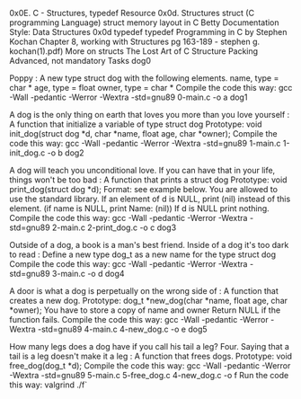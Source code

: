 0x0E. C - Structures, typedef Resource 0x0d. Structures struct (C programming Language) struct memory layout in C Betty Documentation Style: Data Structures 0x0d typedef typedef Programming in C by Stephen Kochan Chapter 8, working with Structures pg 163-189 - stephen g. kochan(1).pdf) More on structs The Lost Art of C Structure Packing Advanced, not mandatory Tasks dog0

Poppy : A new type struct dog with the following elements. name, type = char * age, type = float owner, type = char * Compile the code this way: gcc -Wall -pedantic -Werror -Wextra -std=gnu89 0-main.c -o a dog1

A dog is the only thing on earth that loves you more than you love yourself : A function that initialize a variable of type struct dog Prototype: void init_dog(struct dog *d, char *name, float age, char *owner); Compile the code this way: gcc -Wall -pedantic -Werror -Wextra -std=gnu89 1-main.c 1-init_dog.c -o b dog2

A dog will teach you unconditional love. If you can have that in your life, things won't be too bad : A function that prints a struct dog Prototype: void print_dog(struct dog *d); Format: see example below. You are allowed to use the standard library. If an element of d is NULL, print (nil) instead of this element. (if name is NULL, print Name: (nil)) If d is NULL print nothing. Compile the code this way: gcc -Wall -pedantic -Werror -Wextra -std=gnu89 2-main.c 2-print_dog.c -o c dog3

Outside of a dog, a book is a man's best friend. Inside of a dog it's too dark to read : Define a new type dog_t as a new name for the type struct dog Compile the code this way: gcc -Wall -pedantic -Werror -Wextra -std=gnu89 3-main.c -o d dog4

A door is what a dog is perpetually on the wrong side of : A function that creates a new dog. Prototype: dog_t *new_dog(char *name, float age, char *owner); You have to store a copy of name and owner Return NULL if the function fails. Compile the code this way: gcc -Wall -pedantic -Werror -Wextra -std=gnu89 4-main.c 4-new_dog.c -o e dog5

How many legs does a dog have if you call his tail a leg? Four. Saying that a tail is a leg doesn't make it a leg : A function that frees dogs. Prototype: void free_dog(dog_t *d); Compile the code this way: gcc -Wall -pedantic -Werror -Wextra -std=gnu89 5-main.c 5-free_dog.c 4-new_dog.c -o f Run the code this way: valgrind ./f`
